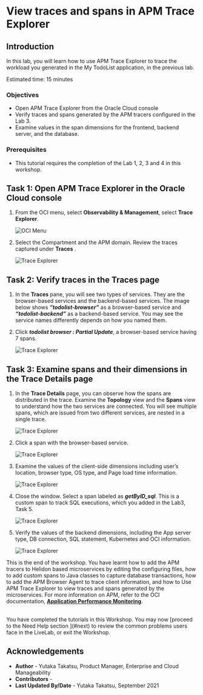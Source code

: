 # View traces and spans in APM Trace Explorer

## Introduction

In this lab, you will learn how to use APM Trace Explorer to trace the workload you generated in the My TodoList application, in the previous lab.

Estimated time: 15 minutes

### Objectives

* Open APM Trace Explorer from the Oracle Cloud console
*	Verify traces and spans generated by the APM tracers configured in the Lab 3.
*	Examine values in the span dimensions for the frontend, backend server, and the database.


### Prerequisites

* This tutorial requires the completion of the Lab 1, 2, 3 and 4 in this workshop.

## Task 1: Open APM Trace Explorer in the Oracle Cloud console

1.	From the OCI menu, select **Observability & Management**, select **Trace Explorer**.

	![OCI Menu](images/1-1-ocimenu.png " ")

2.	Select the Compartment and the APM domain. Review the traces captured under **Traces** .

	![Trace Explorer](images/1-2-trace_explorer.png " ")

## Task 2: Verify traces in the Traces page

1.	In the **Traces** pane, you will see two types of services. They are the browser-based services and the backend-based services. The image below shows ***“todolist-browser”*** as a browser-based service and ***“todolist-backend”*** as a backend-based service. You may see the service names differently depends on how you named them.

2.	Click ***todolist browser : Partial Update***, a browser-based service having 7 spans.

	![Trace Explorer](images/2-2-trace_explorer.png " ")


## Task 3: Examine spans and their dimensions in the Trace Details page

1.	In the **Trace Details** page, you can observe how the spans are distributed in the trace. Examine the **Topology** view and the **Spans** view to understand how the two services are connected. You will see multiple spans, which are issued from two different services, are nested in a single trace.

	![Trace Explorer](images/3-1-trace_explorer.png " ")

2.	Click a span with the browser-based service.

	![Trace Explorer](images/3-2-trace_explorer.png " ")

3.	Examine the values of the client-side dimensions including user’s location, browser type, OS type, and Page load time information.

	![Trace Explorer](images/3-3-trace_explorer.png " ")

4.	Close the window. Select a span labeled as ***getByID_sql***. This is a custom span to track SQL executions, which you added in the Lab3, Task 5.

	![Trace Explorer](images/3-4-trace_explorer.png " ")

5.	Verify the values of the backend dimensions, including the App server type, DB connection, SQL statement, Kubernetes and OCI information.

	![Trace Explorer](images/3-5-trace_explorer.png " ")


This is the end of the workshop. You have learnt how to add the APM tracers to Helidon based microservices by editing the configuring files, how to add custom spans to Java classes to capture database transactions, how to add the APM Browser Agent to trace client information, and how to Use APM Trace Explorer to view traces and spans generated by the microservices. For more information on APM, refer to the OCI documentation, **[Application Performance Monitoring](https://docs.oracle.com/en-us/iaas/application-performance-monitoring/index.html)**.

<br>
You have completed the tutorials in this Workshop. You may now [proceed to the Need Help section ](#next) to review the common problems users face in the LiveLab, or exit the Workshop.

## Acknowledgements

- **Author** - Yutaka Takatsu, Product Manager, Enterprise and Cloud Manageability
- **Contributors** -
- **Last Updated By/Date** - Yutaka Takatsu, September 2021
